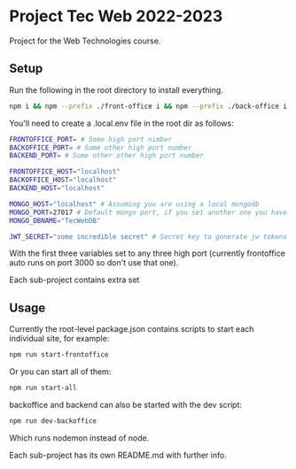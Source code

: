 # Project Tec Web 2022-2023

Project for the Web Technologies course.

## Setup

Run the following in the root directory to install everything.

```bash
npm i && npm --prefix ./front-office i && npm --prefix ./back-office i && npm --prefix ./backend i
```

You'll need to create a .local.env file in the root dir as follows:

```bash
FRONTOFFICE_PORT= # Some high port nimber
BACKOFFICE_PORT= # Some other high port number
BACKEND_PORT= # Some other other high port number

FRONTOFFICE_HOST="localhost"
BACKOFFICE_HOST="localhost"
BACKEND_HOST="localhost"

MONGO_HOST="localhost" # Assuming you are using a local mongodb
MONGO_PORT=27017 # Default mongo port, if you set another one you have to change this too
MONGO_DBNAME="TecWebDB"

JWT_SECRET="some incredible secret" # Secret key to generate jw tokens in the backend
```

With the first three variables set to any three high port (currently frontoffice auto runs on port 3000 so don't use that one).

Each sub-project contains extra set

## Usage 

Currently the root-level package.json contains scripts to start each individual site, for example:

```bash
npm run start-frontoffice
```

Or you can start all of them:

```bash
npm run start-all
```

backoffice and backend can also be started with the dev script:

```bash
npm run dev-backoffice
```
Which runs nodemon instead of node.

Each sub-project has its own README.md with further info.